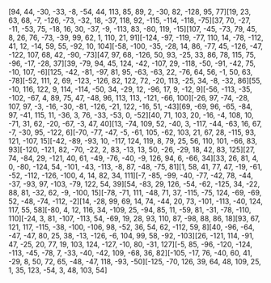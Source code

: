 [94, 44, -30, -33, -8, -54, 44, 113, 85, 89, 2, -30, 82, -128, 95, 77][19, 23, 63, 68, -7, -126, -73, -32, 18, -37, 118, 92, -115, -114, -118, -75][37, 70, -27, -11, -53, 75, -18, 16, 30, -37, -9, -113, 83, -80, 119, -15][107, -45, -73, 79, 45, 8, 26, 76, -73, -39, 99, 62, 1, 110, 21, 91][-124, -97, -119, -77, 110, 14, -78, -112, 41, 12, -14, 59, 55, -92, 10, 104][-58, -100, -35, -28, 14, 86, -77, 45, -126, -47, -122, 107, 68, 42, -90, -73][47, 97, 68, -126, 50, 93, -25, 33, 86, 78, 115, 75, -96, -17, -28, 37][39, -79, 94, 45, 124, -42, -107, 29, -118, -50, -91, -42, 75, -10, 107, -6][125, -42, -81, -97, 81, 95, -63, -63, 22, -76, 64, 56, -1, 50, 63, -78][-52, 111, 2, 69, -123, -126, 82, 122, 72, -20, 113, -25, 34, -8, -32, 86][55, -10, 116, 122, 9, 114, -114, -50, 34, -29, 12, -96, 17, 9, -12, 9][-56, -113, -35, -102, -67, 4, 89, 75, 47, -48, 96, 113, 113, -121, -66, 100][-26, 97, -74, -28, 107, 97, -3, -16, -30, -81, -126, -21, 122, -16, 51, -43][69, -69, 96, -65, -84, 97, -41, 115, 11, -36, 3, 76, -33, -53, 0, -52][40, 71, 103, 20, -16, -4, 108, 10, -71, 31, 62, -20, -67, -3, 47, 40][13, -74, 109, 52, -40, 3, -117, -44, -63, 16, 67, -7, -30, 95, -122, 6][-70, -77, -47, -5, -61, 105, -62, 103, 21, 67, 28, -115, 93, 121, -107, 15][-42, -89, -93, 10, -117, 124, 119, 8, 79, 25, 56, 110, 101, -66, 83, 93][-120, -121, 82, -70, -22, 2, 83, -13, 13, 50, -26, -29, 18, 42, 83, 125][27, 74, -84, 29, -121, 40, 61, -49, -76, -40, -9, 126, 94, 6, -66, 34][33, 26, 81, 4, 0, -80, -124, 54, -101, -43, -113, -8, 87, -48, -75, 81][1, 58, 41, 77, 47, -19, -61, -52, -112, -126, -100, 4, 14, 82, 34, 111][-7, -85, -99, -40, -77, -42, 78, -44, -37, -93, 97, -103, -79, 122, 54, 39][54, -83, 29, 126, -54, -62, -125, 34, -22, 88, 81, -32, 62, -9, -100, 15][-78, -71, 111, -48, 71, 37, -115, -75, 124, -69, -69, 52, -48, -74, -112, -2][14, -28, 99, 69, 14, 74, -44, 20, 73, -101, -113, -40, 124, 117, 55, 58][-80, 4, 12, 116, 34, -109, 25, -94, 85, 11, -59, 81, -31, -78, -110, 110][-24, 3, 81, -107, -113, 54, -69, 19, 28, 93, 110, 87, -98, 88, 86, 18][93, 67, 121, 117, -115, -38, -100, -106, 98, -52, 36, 54, 62, -112, 59, 8][40, -96, -64, -47, -47, 80, 25, 38, -13, -126, -6, 104, 99, 58, -92, -103][26, -121, 114, -91, 47, -25, 20, 77, 19, 103, 124, -127, -10, 80, -31, 127][-5, 85, -96, -120, -124, -113, -45, -78, 7, -33, -40, -42, 109, -68, 36, 82][-105, -17, 76, -40, 60, 41, -29, 8, 50, 72, 65, -48, -47, 118, -93, -50][-125, -70, 126, 39, 64, 48, 109, 25, 1, 35, 123, -54, 3, 48, 103, 54]
